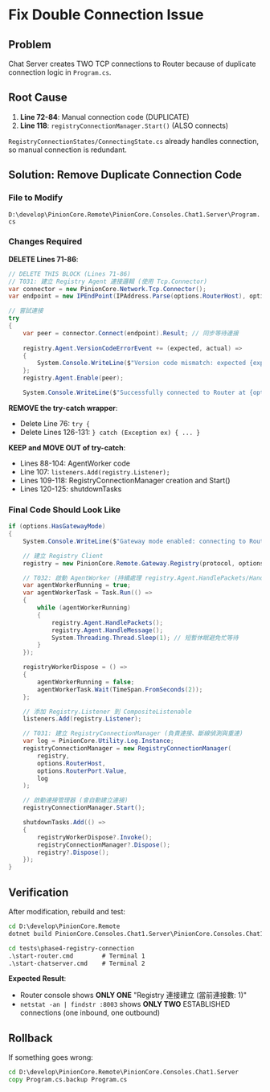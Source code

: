 # Fix Double Connection Issue

## Problem
Chat Server creates TWO TCP connections to Router because of duplicate connection logic in `Program.cs`.

## Root Cause
1. **Line 72-84**: Manual connection code (DUPLICATE)
2. **Line 118**: `registryConnectionManager.Start()` (ALSO connects)

`RegistryConnectionStates/ConnectingState.cs` already handles connection, so manual connection is redundant.

## Solution: Remove Duplicate Connection Code

### File to Modify
`D:\develop\PinionCore.Remote\PinionCore.Consoles.Chat1.Server\Program.cs`

### Changes Required

**DELETE Lines 71-86**:
```csharp
// DELETE THIS BLOCK (Lines 71-86)
// T031: 建立 Registry Agent 連接邏輯 (使用 Tcp.Connector)
var connector = new PinionCore.Network.Tcp.Connector();
var endpoint = new IPEndPoint(IPAddress.Parse(options.RouterHost), options.RouterPort.Value);

// 嘗試連接
try
{
    var peer = connector.Connect(endpoint).Result; // 同步等待連接
    
    registry.Agent.VersionCodeErrorEvent += (expected, actual) =>
    {
        System.Console.WriteLine($"Version code mismatch: expected {expected}, got {actual}. ");                      
    };
    registry.Agent.Enable(peer);

    System.Console.WriteLine($"Successfully connected to Router at {options.RouterHost}:{options.RouterPort}");
```

**REMOVE the try-catch wrapper**:
- Delete Line 76: `try {`
- Delete Lines 126-131: `} catch (Exception ex) { ... }`

**KEEP and MOVE OUT of try-catch**:
- Lines 88-104: AgentWorker code
- Line 107: `listeners.Add(registry.Listener);`
- Lines 109-118: RegistryConnectionManager creation and Start()
- Lines 120-125: shutdownTasks

### Final Code Should Look Like

```csharp
if (options.HasGatewayMode)
{
    System.Console.WriteLine($"Gateway mode enabled: connecting to Router {options.RouterHost}:{options.RouterPort} (Group: {options.Group})");

    // 建立 Registry Client
    registry = new PinionCore.Remote.Gateway.Registry(protocol, options.Group);

    // T032: 啟動 AgentWorker (持續處理 registry.Agent.HandlePackets/HandleMessage)
    var agentWorkerRunning = true;
    var agentWorkerTask = Task.Run(() =>
    {
        while (agentWorkerRunning)
        {
            registry.Agent.HandlePackets();
            registry.Agent.HandleMessage();
            System.Threading.Thread.Sleep(1); // 短暫休眠避免忙等待
        }
    });

    registryWorkerDispose = () =>
    {
        agentWorkerRunning = false;
        agentWorkerTask.Wait(TimeSpan.FromSeconds(2));
    };

    // 添加 Registry.Listener 到 CompositeListenable
    listeners.Add(registry.Listener);

    // T031: 建立 RegistryConnectionManager (負責連接、斷線偵測與重連)
    var log = PinionCore.Utility.Log.Instance;
    registryConnectionManager = new RegistryConnectionManager(
        registry,
        options.RouterHost,
        options.RouterPort.Value,
        log
    );

    // 啟動連接管理器 (會自動建立連接)
    registryConnectionManager.Start();

    shutdownTasks.Add(() =>
    {
        registryWorkerDispose?.Invoke();
        registryConnectionManager?.Dispose();
        registry?.Dispose();
    });
}
```

## Verification

After modification, rebuild and test:

```cmd
cd D:\develop\PinionCore.Remote
dotnet build PinionCore.Consoles.Chat1.Server\PinionCore.Consoles.Chat1.Server.csproj

cd tests\phase4-registry-connection
.\start-router.cmd        # Terminal 1
.\start-chatserver.cmd    # Terminal 2
```

**Expected Result**:
- Router console shows **ONLY ONE** "Registry 連接建立 (當前連接數: 1)"
- `netstat -an | findstr :8003` shows **ONLY TWO** ESTABLISHED connections (one inbound, one outbound)

## Rollback

If something goes wrong:
```cmd
cd D:\develop\PinionCore.Remote\PinionCore.Consoles.Chat1.Server
copy Program.cs.backup Program.cs
```
